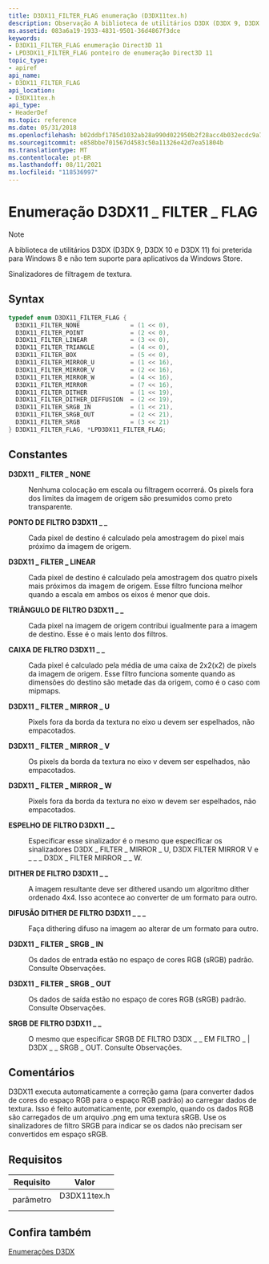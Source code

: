 ```yaml
---
title: D3DX11_FILTER_FLAG enumeração (D3DX11tex.h)
description: Observação A biblioteca de utilitários D3DX (D3DX 9, D3DX 10 e D3DX 11) foi preterida para Windows 8 e não tem suporte para aplicativos da Windows Store. Sinalizadores de filtragem de textura.
ms.assetid: 083a6a19-1933-4831-9501-36d4867f3dce
keywords:
- D3DX11_FILTER_FLAG enumeração Direct3D 11
- LPD3DX11_FILTER_FLAG ponteiro de enumeração Direct3D 11
topic_type:
- apiref
api_name:
- D3DX11_FILTER_FLAG
api_location:
- D3DX11tex.h
api_type:
- HeaderDef
ms.topic: reference
ms.date: 05/31/2018
ms.openlocfilehash: b02ddbf1785d1032ab28a990d022950b2f28acc4b032ecdc9a72d5704665c03b
ms.sourcegitcommit: e858bbe701567d4583c50a11326e42d7ea51804b
ms.translationtype: MT
ms.contentlocale: pt-BR
ms.lasthandoff: 08/11/2021
ms.locfileid: "118536997"
---
```

# <a name="d3dx11_filter_flag-enumeration"></a>Enumeração D3DX11 \_ FILTER \_ FLAG

> [!Note]  
> A biblioteca de utilitários D3DX (D3DX 9, D3DX 10 e D3DX 11) foi preterida para Windows 8 e não tem suporte para aplicativos da Windows Store.

 

Sinalizadores de filtragem de textura.

## <a name="syntax"></a>Syntax


```C++
typedef enum D3DX11_FILTER_FLAG { 
  D3DX11_FILTER_NONE              = (1 << 0),
  D3DX11_FILTER_POINT             = (2 << 0),
  D3DX11_FILTER_LINEAR            = (3 << 0),
  D3DX11_FILTER_TRIANGLE          = (4 << 0),
  D3DX11_FILTER_BOX               = (5 << 0),
  D3DX11_FILTER_MIRROR_U          = (1 << 16),
  D3DX11_FILTER_MIRROR_V          = (2 << 16),
  D3DX11_FILTER_MIRROR_W          = (4 << 16),
  D3DX11_FILTER_MIRROR            = (7 << 16),
  D3DX11_FILTER_DITHER            = (1 << 19),
  D3DX11_FILTER_DITHER_DIFFUSION  = (2 << 19),
  D3DX11_FILTER_SRGB_IN           = (1 << 21),
  D3DX11_FILTER_SRGB_OUT          = (2 << 21),
  D3DX11_FILTER_SRGB              = (3 << 21)
} D3DX11_FILTER_FLAG, *LPD3DX11_FILTER_FLAG;
```



## <a name="constants"></a>Constantes

<dl> <dt>

<span id="D3DX11_FILTER_NONE"></span><span id="d3dx11_filter_none"></span>**D3DX11 \_ FILTER \_ NONE**
</dt> <dd>

Nenhuma colocação em escala ou filtragem ocorrerá. Os pixels fora dos limites da imagem de origem são presumidos como preto transparente.

</dd> <dt>

<span id="D3DX11_FILTER_POINT"></span><span id="d3dx11_filter_point"></span>**PONTO DE FILTRO D3DX11 \_ \_**
</dt> <dd>

Cada pixel de destino é calculado pela amostragem do pixel mais próximo da imagem de origem.

</dd> <dt>

<span id="D3DX11_FILTER_LINEAR"></span><span id="d3dx11_filter_linear"></span>**D3DX11 \_ FILTER \_ LINEAR**
</dt> <dd>

Cada pixel de destino é calculado pela amostragem dos quatro pixels mais próximos da imagem de origem. Esse filtro funciona melhor quando a escala em ambos os eixos é menor que dois.

</dd> <dt>

<span id="D3DX11_FILTER_TRIANGLE"></span><span id="d3dx11_filter_triangle"></span>**TRIÂNGULO DE FILTRO D3DX11 \_ \_**
</dt> <dd>

Cada pixel na imagem de origem contribui igualmente para a imagem de destino. Esse é o mais lento dos filtros.

</dd> <dt>

<span id="D3DX11_FILTER_BOX"></span><span id="d3dx11_filter_box"></span>**CAIXA DE FILTRO D3DX11 \_ \_**
</dt> <dd>

Cada pixel é calculado pela média de uma caixa de 2x2(x2) de pixels da imagem de origem. Esse filtro funciona somente quando as dimensões do destino são metade das da origem, como é o caso com mipmaps.

</dd> <dt>

<span id="D3DX11_FILTER_MIRROR_U"></span><span id="d3dx11_filter_mirror_u"></span>**D3DX11 \_ FILTER \_ MIRROR \_ U**
</dt> <dd>

Pixels fora da borda da textura no eixo u devem ser espelhados, não empacotados.

</dd> <dt>

<span id="D3DX11_FILTER_MIRROR_V"></span><span id="d3dx11_filter_mirror_v"></span>**D3DX11 \_ FILTER \_ MIRROR \_ V**
</dt> <dd>

Os pixels da borda da textura no eixo v devem ser espelhados, não empacotados.

</dd> <dt>

<span id="D3DX11_FILTER_MIRROR_W"></span><span id="d3dx11_filter_mirror_w"></span>**D3DX11 \_ FILTER \_ MIRROR \_ W**
</dt> <dd>

Pixels fora da borda da textura no eixo w devem ser espelhados, não empacotados.

</dd> <dt>

<span id="D3DX11_FILTER_MIRROR"></span><span id="d3dx11_filter_mirror"></span>**ESPELHO DE FILTRO D3DX11 \_ \_**
</dt> <dd>

Especificar esse sinalizador é o mesmo que especificar os sinalizadores D3DX \_ FILTER \_ MIRROR \_ U, D3DX FILTER MIRROR V e \_ \_ \_ D3DX \_ FILTER MIRROR \_ \_ W.

</dd> <dt>

<span id="D3DX11_FILTER_DITHER"></span><span id="d3dx11_filter_dither"></span>**DITHER DE FILTRO D3DX11 \_ \_**
</dt> <dd>

A imagem resultante deve ser dithered usando um algoritmo dither ordenado 4x4. Isso acontece ao converter de um formato para outro.

</dd> <dt>

<span id="D3DX11_FILTER_DITHER_DIFFUSION"></span><span id="d3dx11_filter_dither_diffusion"></span>**DIFUSÃO DITHER DE FILTRO D3DX11 \_ \_ \_**
</dt> <dd>

Faça dithering difuso na imagem ao alterar de um formato para outro.

</dd> <dt>

<span id="D3DX11_FILTER_SRGB_IN"></span><span id="d3dx11_filter_srgb_in"></span>**D3DX11 \_ FILTER \_ SRGB \_ IN**
</dt> <dd>

Os dados de entrada estão no espaço de cores RGB (sRGB) padrão. Consulte Observações.

</dd> <dt>

<span id="D3DX11_FILTER_SRGB_OUT"></span><span id="d3dx11_filter_srgb_out"></span>**D3DX11 \_ FILTER \_ SRGB \_ OUT**
</dt> <dd>

Os dados de saída estão no espaço de cores RGB (sRGB) padrão. Consulte Observações.

</dd> <dt>

<span id="D3DX11_FILTER_SRGB"></span><span id="d3dx11_filter_srgb"></span>**SRGB DE FILTRO D3DX11 \_ \_**
</dt> <dd>

O mesmo que especificar SRGB DE FILTRO D3DX \_ \_ EM FILTRO \_ \| D3DX \_ \_ SRGB \_ OUT. Consulte Observações.

</dd> </dl>

## <a name="remarks"></a>Comentários

D3DX11 executa automaticamente a correção gama (para converter dados de cores do espaço RGB para o espaço RGB padrão) ao carregar dados de textura. Isso é feito automaticamente, por exemplo, quando os dados RGB são carregados de um arquivo .png em uma textura sRGB. Use os sinalizadores de filtro SRGB para indicar se os dados não precisam ser convertidos em espaço sRGB.

## <a name="requirements"></a>Requisitos



| Requisito | Valor |
|-------------------|----------------------------------------------------------------------------------------|
| parâmetro<br/> | <dl> <dt>D3DX11tex.h</dt> </dl> |



## <a name="see-also"></a>Confira também

<dl> <dt>

[Enumerações D3DX](d3d11-graphics-reference-d3dx11-enums.md)
</dt> </dl>

 

 





